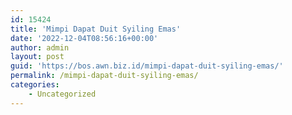 ```yaml
---
id: 15424
title: 'Mimpi Dapat Duit Syiling Emas'
date: '2022-12-04T08:56:16+00:00'
author: admin
layout: post
guid: 'https://bos.awn.biz.id/mimpi-dapat-duit-syiling-emas/'
permalink: /mimpi-dapat-duit-syiling-emas/
categories:
    - Uncategorized
---
```


